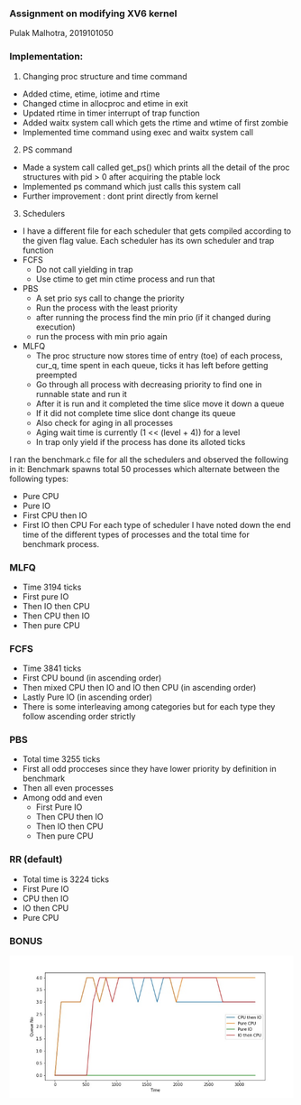### Assignment on modifying XV6 kernel 
Pulak Malhotra, 2019101050

### Implementation:
1. Changing proc structure and time command
- Added ctime, etime, iotime and rtime
- Changed ctime in allocproc and etime in exit
- Updated rtime in timer interrupt of trap function
- Added waitx system call which gets the rtime and wtime of first zombie
- Implemented time command using exec and waitx system call

2. PS command
- Made a system call called get_ps() which prints all the detail of the proc structures with pid > 0 after acquiring the ptable lock
- Implemented ps command which just calls this system call
- Further improvement : dont print directly from kernel

3. Schedulers 
- I have a different file for each scheduler that gets compiled according to the given flag value. Each scheduler has its own scheduler and trap function
- FCFS
    - Do not call yielding in trap
    - Use ctime to get min ctime process and run that
- PBS
    - A set prio sys call to change the priority
    - Run the process with the least priority
    - after running the process find the min prio (if it changed during execution)
    - run the process with min prio again
- MLFQ 
    - The proc structure now stores time of entry (toe) of each process, cur_q, time spent in each queue, ticks it has left before getting preempted
    - Go through all process with decreasing priority to find one in runnable state and run it
    - After it is run and it completed the time slice move it down a queue
    - If it did not complete time slice dont change its queue
    - Also check for aging in all processes
    - Aging wait time is currently (1 << (level + 4)) for a level
    - In trap only yield if the process has done its alloted ticks

I ran the benchmark.c file for all the schedulers and observed the following in it: 
Benchmark spawns total 50 processes which alternate between the following types:
- Pure CPU
- Pure IO
- First CPU then IO
- First IO then CPU
For each type of scheduler I have noted down the end time of the different types of processes and the total time for benchmark process.

### MLFQ
- Time 3194 ticks 
- First pure IO
- Then IO then CPU
- Then CPU then IO
- Then pure CPU

### FCFS
- Time 3841 ticks 
- First CPU bound (in ascending order)
- Then mixed CPU then IO and IO then CPU (in ascending order)
- Lastly Pure IO (in ascending order)
- There is some interleaving among categories but for each type they follow ascending order strictly


### PBS
- Total time 3255 ticks 
- First all odd procceses since they have lower priority by definition in benchmark
- Then all even processes
- Among odd and even 
    - First Pure IO
    - Then CPU then IO
    - Then IO then CPU
    - Then pure CPU

### RR (default)
- Total time is 3224 ticks 
- First Pure IO 
- CPU then IO
- IO then CPU
- Pure CPU

### BONUS 
<img src = "MLFQ-Prio.jpg"/>








